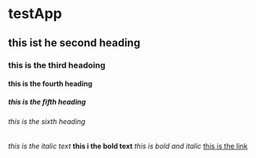 # testApp
## this ist he second heading
### this is the third headoing
#### this is the fourth heading
##### this is the fifth heading 
###### this is the sixth heading
_this  is the italic text_
**this i the bold text**
_*this is bold and italic*_
[this  is the link](http://www.google.com)

